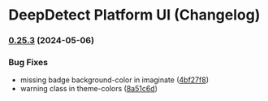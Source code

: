 # DeepDetect Platform UI (Changelog)

### [0.25.3](https://github.com/jolibrain/platform_ui/compare/v0.25.2...v0.25.3) (2024-05-06)


### Bug Fixes

* missing badge background-color in imaginate ([4bf27f8](https://github.com/jolibrain/platform_ui/commit/4bf27f83cedc7764cbb383580ac81ff4f2ea7c01))
* warning class in theme-colors ([8a51c6d](https://github.com/jolibrain/platform_ui/commit/8a51c6d69cc9d95c9d25abfa099088ece5f4e889))
